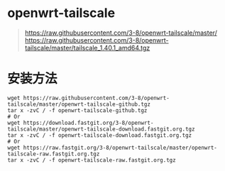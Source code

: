 # openwrt-tailscale
> https://raw.githubusercontent.com/3-8/openwrt-tailscale/master/
> https://raw.githubusercontent.com/3-8/openwrt-tailscale/master/tailscale_1.40.1_amd64.tgz

# 安装方法
```
wget https://raw.githubusercontent.com/3-8/openwrt-tailscale/master/openwrt-tailscale-github.tgz
tar x -zvC / -f openwrt-tailscale-github.tgz
# Or
wget https://download.fastgit.org/3-8/openwrt-tailscale/master/openwrt-tailscale-download.fastgit.org.tgz
tar x -zvC / -f openwrt-tailscale-download.fastgit.org.tgz
# Or
wget https://raw.fastgit.org/3-8/openwrt-tailscale/master/openwrt-tailscale-raw.fastgit.org.tgz
tar x -zvC / -f openwrt-tailscale-raw.fastgit.org.tgz
```

